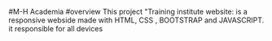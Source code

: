 #M-H Academia
#overview
This project "Training institute website: is a responsive webside made with HTML, CSS , BOOTSTRAP and JAVASCRIPT. it responsible for all devices
